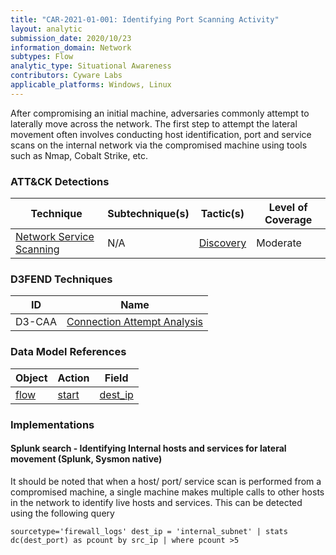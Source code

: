 ```yaml
---
title: "CAR-2021-01-001: Identifying Port Scanning Activity"
layout: analytic
submission_date: 2020/10/23
information_domain: Network
subtypes: Flow
analytic_type: Situational Awareness
contributors: Cyware Labs
applicable_platforms: Windows, Linux
---
```



After compromising an initial machine, adversaries commonly attempt to laterally move across the network. The first step to attempt the lateral movement often involves conducting host identification, port and service scans on the internal network via the compromised machine using tools such as Nmap, Cobalt Strike, etc.


### ATT&CK Detections

|Technique|Subtechnique(s)|Tactic(s)|Level of Coverage|
|---|---|---|---|
|[Network Service Scanning](https://attack.mitre.org/techniques/T1046/)|N/A|[Discovery](https://attack.mitre.org/tactics/TA0007/)|Moderate|


### D3FEND Techniques

|ID|Name|
|---|---| 
|D3-CAA | [Connection Attempt Analysis](https://d3fend.mitre.org/technique/d3f:ConnectionAttemptAnalysis)| 



### Data Model References

|Object|Action|Field|
|---|---|---|
|[flow](/data_model/flow) | [start](/data_model/flow#start) | [dest_ip](/data_model/flow#dest_ip) |



### Implementations

#### Splunk search - Identifying Internal hosts and services for lateral movement (Splunk, Sysmon native)


It should be noted that when a host/ port/ service scan is performed from a compromised machine, a single machine makes multiple calls to other hosts in the network to identify live hosts and services. This can be detected using the following query


```
sourcetype='firewall_logs' dest_ip = 'internal_subnet' | stats dc(dest_port) as pcount by src_ip | where pcount >5
```




